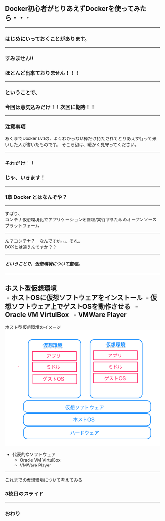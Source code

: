 ## Docker初心者がとりあえずDockerを使ってみたら・・・





---

### はじめにいっておくことがあります。

---

### すみません!!
### ほとんど出来ておりません！！！

---

### ということで、
### 今回は意気込みだけ！！次回に期待！！

---
### 注意事項

あくまでDocker Lv.1の、よくわからない棒だけ持たされてとりあえず行って来いした人が書いたものです。
そこら辺は、暖かく見守ってください。

---

### それだけ！！
### じゃ、いきます！

---
### 1章 Docker とはなんぞや？
---

すばり、  
コンテナ仮想環境化でアプリケーションを管理/実行するためのオープンソースプラットフォーム

---
ん？コンテナ？　なんですか。。。それ。  
BOXとは違うんですか？？

---
##### ということで、仮想環境について整理。
---

ホスト型仮想環境  
  - ホストOSに仮想ソフトウェアをインストール
  - 仮想ソフトウェア上でゲストOSを動作させる
    - Oracle VM VirtulBox
    - VMWare Player
    
---
ホスト型仮想環境のイメージ  
<img src="assts/host.png">
- 代表的なソフトウェア
    - Oracle VM VirtulBox
    - VMWare Player
---

これまでの仮想環境について考えてみる





### 3枚目のスライド


---


### おわり
